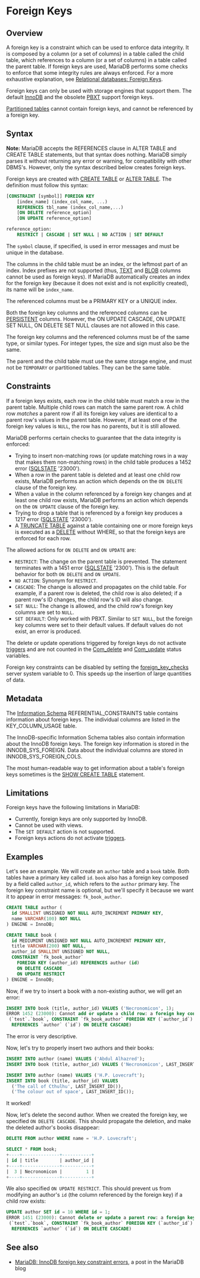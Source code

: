 # Foreign Keys

## Overview

A foreign key is a constraint which can be used to enforce data integrity. It is composed by a column (or a set of columns) in a table called the child table, which references to a column (or a set of columns) in a table called the parent table. If foreign keys are used, MariaDB performs some checks to enforce that some integrity rules are always enforced. For a more exhaustive explanation, see [Relational databases: Foreign Keys](/kb/en/relational-databases-foreign-keys/).

Foreign keys can only be used with storage engines that support them. The default [InnoDB](/columns-storage-engines-and-plugins/storage-engines/innodb/) and the obsolete [PBXT](/kb/en/pbxt/) support foreign keys.

[Partitioned tables](/kb/en/managing-mariadb-partitioning/) cannot contain foreign keys, and cannot be referenced by a foreign key.

## Syntax

<strong>Note:</strong> MariaDB accepts the REFERENCES clause in ALTER TABLE and CREATE TABLE statements, but that syntax does nothing. MariaDB simply parses it without returning any error or warning, for compatibility with other DBMS's. However, only the syntax described below creates foreign keys.

Foreign keys are created with [CREATE TABLE](/sql-statements-structure/sql-statements/data-definition/create/create-table/) or [ALTER TABLE](/sql-statements-structure/sql-statements/data-definition/alter/alter-table/). The definition must follow this syntax:

```sql
[CONSTRAINT [symbol]] FOREIGN KEY
    [index_name] (index_col_name, ...)
    REFERENCES tbl_name (index_col_name,...)
    [ON DELETE reference_option]
    [ON UPDATE reference_option]

reference_option:
    RESTRICT | CASCADE | SET NULL | NO ACTION | SET DEFAULT
```

The `symbol` clause, if specified, is used in error messages and must be unique in the database.

The columns in the child table must be an index, or the leftmost part of an index. Index prefixes are not supported (thus, [TEXT](/columns-storage-engines-and-plugins/data-types/string-data-types/text/) and [BLOB](/columns-storage-engines-and-plugins/data-types/string-data-types/blob/) columns cannot be used as foreign keys). If MariaDB automatically creates an index for the foreign key (because it does not exist and is not explicitly created), its name will be `index_name`.

The referenced columns must be a PRIMARY KEY or a UNIQUE index.

Both the foreign key columns and the referenced columns can be [PERSISTENT](/kb/en/virtual-columns/) columns. However, the ON UPDATE CASCADE, ON UPDATE SET NULL, ON DELETE SET NULL clauses are not allowed in this case.

The foreign key columns and the referenced columns must be of the same type, or similar types. For integer types, the size and sign must also be the same.

The parent and the child table must use the same storage engine, and must not be `TEMPORARY` or partitioned tables. They can be the same table.

## Constraints

If a foreign keys exists, each row in the child table must match a row in the parent table. Multiple child rows can match the same parent row. A child row <em>matches</em> a parent row if all its foreign key values are identical to a parent row's values in the parent table. However, if at least one of the foreign key values is `NULL`, the row has no parents, but it is still allowed.

MariaDB performs certain checks to guarantee that the data integrity is enforced:

- Trying to insert non-matching rows (or update matching rows in a way that makes them non-matching rows) in the child table produces a 1452 error ([SQLSTATE](/programming-customizing-mariadb/programmatic-compound-statements/programmatic-compound-statements-diagnostics/sqlstate/) '23000').
- When a row in the parent table is deleted and at least one child row exists, MariaDB performs an action which depends on the `ON DELETE` clause of the foreign key.
- When a value in the column referenced by a foreign key changes and at least one child row exists, MariaDB performs an action which depends on the `ON UPDATE` clause of the foreign key.
- Trying to drop a table that is referenced by a foreign key produces a 1217 error ([SQLSTATE](/programming-customizing-mariadb/programmatic-compound-statements/programmatic-compound-statements-diagnostics/sqlstate/) '23000').
- A [TRUNCATE TABLE](/sql-statements-structure/sql-statements/table-statements/truncate-table/) against a table containing one or more foreign keys is executed as a [DELETE](/sql-statements-structure/sql-statements/data-manipulation/changing-deleting-data/delete/) without WHERE, so that the foreign keys are enforced for each row.

The allowed actions for `ON DELETE` and `ON UPDATE` are:

- `RESTRICT`: The change on the parent table is prevented. The statement terminates with a 1451 error ([SQLSTATE](/programming-customizing-mariadb/programmatic-compound-statements/programmatic-compound-statements-diagnostics/sqlstate/) '2300'). This is the default behavior for both `ON DELETE` and `ON UPDATE`.
- `NO ACTION`: Synonym for `RESTRICT`.
- `CASCADE`: The change is allowed and propagates on the child table. For example, if a parent row is deleted, the child row is also deleted; if a parent row's ID changes, the child row's ID will also change.
- `SET NULL`: The change is allowed, and the child row's foreign key columns are set to `NULL`.
- `SET DEFAULT`: Only worked with PBXT. Similar to `SET NULL`, but the foreign key columns were set to their default values. If default values do not exist, an error is produced.

The delete or update operations triggered by foreign keys do not activate [triggers](/programming-customizing-mariadb/triggers-events/triggers/) and are not counted in the [Com_delete](/kb/en/server-status-variables/#com_delete) and [Com_update](/kb/en/server-status-variables/#com_update) status variables.

Foreign key constraints can be disabled by setting the [foreign_key_checks](/kb/en/server-system-variables/#foreign_key_checks) server system variable to 0. This speeds up the insertion of large quantities of data.

## Metadata

The [Information Schema](/kb/en/information_schema/) <a undefined>REFERENTIAL_CONSTRAINTS</a> table contains information about foreign keys. The individual columns are listed in the <a undefined>KEY_COLUMN_USAGE</a> table.

The InnoDB-specific Information Schema tables also contain information about the InnoDB foreign keys. The foreign key information is stored in the <a undefined>INNODB_SYS_FOREIGN</a>. Data about the individual columns are stored in <a undefined>INNODB_SYS_FOREIGN_COLS</a>.

The most human-readable way to get information about a table's foreign keys sometimes is the [SHOW CREATE TABLE](/sql-statements-structure/sql-statements/administrative-sql-statements/show/show-create-table/) statement.

## Limitations

Foreign keys have the following limitations in MariaDB:

- Currently, foreign keys are only supported by InnoDB.
- Cannot be used with views.
- The `SET DEFAULT` action is not supported.
- Foreign keys actions do not activate [triggers](/programming-customizing-mariadb/triggers-events/triggers/).

## Examples

Let's see an example. We will create an `author` table and a `book` table. Both tables have a primary key called `id`. `book` also has a foreign key composed by a field called `author_id`, which refers to the `author` primary key. The foreign key constraint name is optional, but we'll specify it because we want it to appear in error messages: `fk_book_author`.

```sql
CREATE TABLE author (
  id SMALLINT UNSIGNED NOT NULL AUTO_INCREMENT PRIMARY KEY,
  name VARCHAR(100) NOT NULL
) ENGINE = InnoDB;

CREATE TABLE book (
  id MEDIUMINT UNSIGNED NOT NULL AUTO_INCREMENT PRIMARY KEY,
  title VARCHAR(200) NOT NULL,
  author_id SMALLINT UNSIGNED NOT NULL,
  CONSTRAINT `fk_book_author`
    FOREIGN KEY (author_id) REFERENCES author (id)
    ON DELETE CASCADE
    ON UPDATE RESTRICT
) ENGINE = InnoDB;
```

Now, if we try to insert a book with a non-existing author, we will get an error:

```sql
INSERT INTO book (title, author_id) VALUES ('Necronomicon', 1);
ERROR 1452 (23000): Cannot add or update a child row: a foreign key constraint fails
 (`test`.`book`, CONSTRAINT `fk_book_author` FOREIGN KEY (`author_id`) 
  REFERENCES `author` (`id`) ON DELETE CASCADE)
```

The error is very descriptive.

Now, let's try to properly insert two authors and their books:

```sql
INSERT INTO author (name) VALUES ('Abdul Alhazred');
INSERT INTO book (title, author_id) VALUES ('Necronomicon', LAST_INSERT_ID());

INSERT INTO author (name) VALUES ('H.P. Lovecraft');
INSERT INTO book (title, author_id) VALUES
  ('The call of Cthulhu', LAST_INSERT_ID()),
  ('The colour out of space', LAST_INSERT_ID());
```

It worked!

Now, let's delete the second author. When we created the foreign key, we specified `ON DELETE CASCADE`. This should propagate the deletion, and make the deleted author's books disappear:

```sql
DELETE FROM author WHERE name = 'H.P. Lovecraft';

SELECT * FROM book;
+----+--------------+-----------+
| id | title        | author_id |
+----+--------------+-----------+
|  3 | Necronomicon |         1 |
+----+--------------+-----------+
```

We also specified `ON UPDATE RESTRICT`. This should prevent us from modifying an author's `id` (the column referenced by the foreign key) if a child row exists:

```sql
UPDATE author SET id = 10 WHERE id = 1;
ERROR 1451 (23000): Cannot delete or update a parent row: a foreign key constraint fails 
 (`test`.`book`, CONSTRAINT `fk_book_author` FOREIGN KEY (`author_id`) 
  REFERENCES `author` (`id`) ON DELETE CASCADE)
```

## See also

- [MariaDB: InnoDB foreign key constraint errors](https://blog.mariadb.org/mariadb-innodb-foreign-key-constraint-errors/), a post in the MariaDB blog
